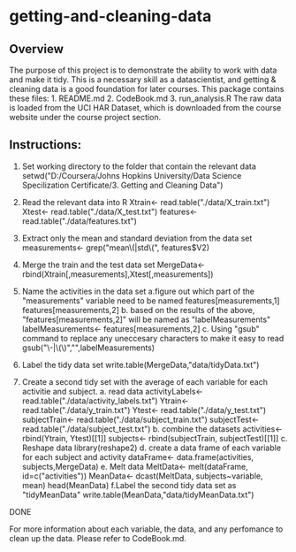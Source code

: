 getting-and-cleaning-data
=========================
## Overview 
The purpose of this project is to demonstrate the ability to work with data and make it tidy.
This is a necessary skill as a datascientist, and getting & cleaning data is a good foundation for later courses.
This package contains these files:
	1. README.md
	2. CodeBook.md
	3. run_analysis.R
The raw data is loaded from the UCI HAR Dataset, which is downloaded from the course website under the course project section.

## Instructions:
1. Set working directory to the folder that contain the relevant data
	setwd("D:/Coursera/Johns Hopkins University/Data Science Specilization Certificate/3. Getting and Cleaning Data")

2. Read the relevant data into R
	Xtrain<- read.table("./data/X_train.txt")
	Xtest<- read.table("./data/X_test.txt")
	features<- read.table("./data/features.txt")

3. Extract only the mean and standard deviation from the data set
	measurements<- grep("mean\\(|std\\(", features$V2)

4. Merge the train and the test data set 
	MergeData<- rbind(Xtrain[,measurements],Xtest[,measurements])

5. Name the activities in the data set 
a.figure out which part of the "measurements" variable need to be named 
	features[measurements,1]
	features[measurements,2] 
b. based on the results of the above, "features[measurements,2]" will be named as "labelMeasurements"
	labelMeasurements<- features[measurements,2]
c. Using "gsub" command to replace any uneccesary characters to make it easy to read
	gsub("\\-|\\(\\)","",labelMeasurements)

6. Label the tidy data set
	write.table(MergeData,"data/tidyData.txt")

7. Create a second tidy set with the average of each variable for each activitie and subject.
a. read data
	activityLabels<- read.table("./data/activity_labels.txt")
	Ytrain<- read.table("./data/y_train.txt")
	Ytest<- read.table("./data/y_test.txt")
	subjectTrain<- read.table("./data/subject_train.txt")
	subjectTest<- read.table("./data/subject_test.txt")
b. combine the datasets
	activities<- rbind(Ytrain, Ytest)[[1]]
	subjects<- rbind(subjectTrain, subjectTest)[[1]]
c. Reshape data
	library(reshape2)
d. create a data frame of each variable for each subject and activity 
	dataFrame<- data.frame(activities, subjects,MergeData)
e. Melt data
	MeltData<- melt(dataFrame, id=c("activities"))
	MeanData<- dcast(MeltData, subjects~variable, mean)
	head(MeanData)
f.Label the second tidy data set as "tidyMeanData"
	write.table(MeanData,"data/tidyMeanData.txt")

DONE

For more information about each variable, the data, and any perfomance to clean up the data. Please refer to CodeBook.md.
